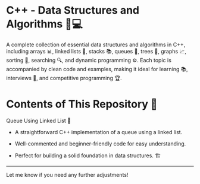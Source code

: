 

# C++ - Data Structures and Algorithms 🧠💻

A complete collection of essential data structures and algorithms in C++, including arrays 📊, linked lists 🔗, stacks 📚, queues 🛒, trees 🌳, graphs 📈, sorting 🔢, searching 🔍, and dynamic programming ⚙️. Each topic is accompanied by clean code and examples, making it ideal for learning 📚, interviews 📝, and competitive programming 🏆.

# Contents of This Repository 📂

Queue Using Linked List 🔄

+ A straightforward C++ implementation of a queue using a linked list.

+ Well-commented and beginner-friendly code for easy understanding.

+ Perfect for building a solid foundation in data structures. 🏗️



---

Let me know if you need any further adjustments!

